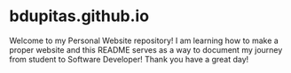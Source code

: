 # bdupitas.github.io

Welcome to my Personal Website repository! I am learning how to make a proper website and this README serves as a way to document my journey from student to Software Developer! Thank you have a great day!
